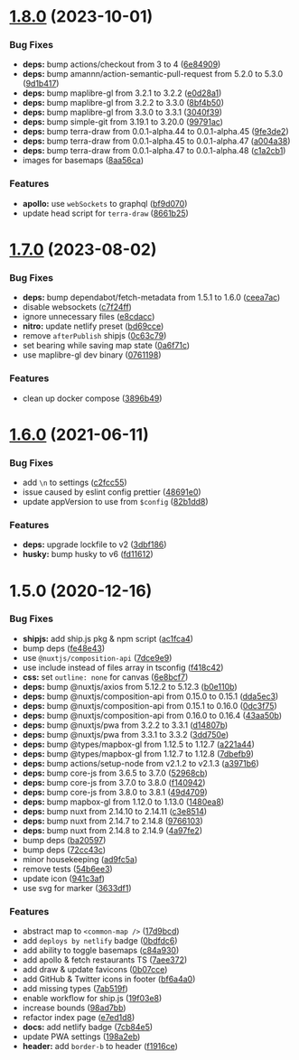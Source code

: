 # [1.8.0](https://github.com/geoql/restaurants/compare/v1.7.0+0c63c79...v1.8.0) (2023-10-01)


### Bug Fixes

* **deps:** bump actions/checkout from 3 to 4 ([6e84909](https://github.com/geoql/restaurants/commit/6e84909f4263b6316a9c6488f524fc82a4e51493))
* **deps:** bump amannn/action-semantic-pull-request from 5.2.0 to 5.3.0 ([9d1b417](https://github.com/geoql/restaurants/commit/9d1b41751a7ff4b01c4b0e0e28df877b0f86b5fd))
* **deps:** bump maplibre-gl from 3.2.1 to 3.2.2 ([e0d28a1](https://github.com/geoql/restaurants/commit/e0d28a17810c969783fba98486d4f807bdd46e68))
* **deps:** bump maplibre-gl from 3.2.2 to 3.3.0 ([8bf4b50](https://github.com/geoql/restaurants/commit/8bf4b50169104c96bc7bab5bdd50e3958287c2c0))
* **deps:** bump maplibre-gl from 3.3.0 to 3.3.1 ([3040f39](https://github.com/geoql/restaurants/commit/3040f396563dd4e770cbc7833a446de25fa8b0e0))
* **deps:** bump simple-git from 3.19.1 to 3.20.0 ([99791ac](https://github.com/geoql/restaurants/commit/99791ac4089e1601bffcccf514538b6f860b7446))
* **deps:** bump terra-draw from 0.0.1-alpha.44 to 0.0.1-alpha.45 ([9fe3de2](https://github.com/geoql/restaurants/commit/9fe3de25f62a0fb88a0a87bfaf4e5eefc6cb9a59))
* **deps:** bump terra-draw from 0.0.1-alpha.45 to 0.0.1-alpha.47 ([a004a38](https://github.com/geoql/restaurants/commit/a004a38b3855ca3cad9867acd4319fe8b03481a2))
* **deps:** bump terra-draw from 0.0.1-alpha.47 to 0.0.1-alpha.48 ([c1a2cb1](https://github.com/geoql/restaurants/commit/c1a2cb167596ddabc2495351bf2623c6086a2383))
* images for basemaps ([8aa56ca](https://github.com/geoql/restaurants/commit/8aa56cac56ff3e1a22c65425e73cfab037c94038))


### Features

* **apollo:** use `webSockets` to graphql ([bf9d070](https://github.com/geoql/restaurants/commit/bf9d0705917914a671753501c91b71f3d38be06f))
* update head script for `terra-draw` ([8661b25](https://github.com/geoql/restaurants/commit/8661b25f0b6ce27306fb0dc813ad3351f8009d00))



# [1.7.0](https://github.com/geoql/restaurants/compare/v1.6.0...v1.7.0) (2023-08-02)


### Bug Fixes

* **deps:** bump dependabot/fetch-metadata from 1.5.1 to 1.6.0 ([ceea7ac](https://github.com/geoql/restaurants/commit/ceea7ac328cdaec88a72fe98bfe2b29a116d068a))
* disable websockets ([c7f24ff](https://github.com/geoql/restaurants/commit/c7f24ff2b5a113d80547b6d13da039d13fc7d803))
* ignore unnecessary files ([e8cdacc](https://github.com/geoql/restaurants/commit/e8cdacc906b2b347d4dbabe0a0e1065c803d5a0a))
* **nitro:** update netlify preset ([bd69cce](https://github.com/geoql/restaurants/commit/bd69cceaab39c8f63cfe06f7d25087e1fdd3e5a1))
* remove `afterPublish` shipjs ([0c63c79](https://github.com/geoql/restaurants/commit/0c63c79d6a1a6f6a193ca9b54665a4c5f9f1c298))
* set bearing while saving map state ([0a6f71c](https://github.com/geoql/restaurants/commit/0a6f71c533022719d4f9095d96cdab92da9e2ce7))
* use maplibre-gl dev binary ([0761198](https://github.com/geoql/restaurants/commit/0761198807cff440f9cdd99568f471f8e2498d34))


### Features

* clean up docker compose ([3896b49](https://github.com/geoql/restaurants/commit/3896b4951667ab819bcf12c36dda8617e0279a81))



# [1.6.0](https://github.com/geoql/restaurants/compare/v1.5.0...v1.6.0) (2021-06-11)


### Bug Fixes

* add `\n` to settings ([c2fcc55](https://github.com/geoql/restaurants/commit/c2fcc55d419f6cb962ac90ea67d576bb33b72776))
* issue caused by eslint config prettier ([48691e0](https://github.com/geoql/restaurants/commit/48691e070f139de8957355bb3ffd7f9b00cb918b))
* update appVersion to use from `$config` ([82b1dd8](https://github.com/geoql/restaurants/commit/82b1dd8015d8d39634a17d955f87032ac3c368ce))


### Features

* **deps:** upgrade lockfile to v2 ([3dbf186](https://github.com/geoql/restaurants/commit/3dbf186502200b3e333c77fc99e628c027dc4643))
* **husky:** bump husky to v6 ([fd11612](https://github.com/geoql/restaurants/commit/fd116128ad07c4f18972e34b3668d9a448074992))



# 1.5.0 (2020-12-16)


### Bug Fixes

* **shipjs:** add ship.js pkg & npm script ([ac1fca4](https://github.com/geoql/restaurants/commit/ac1fca406ec256f0eaca3ca4b3095a6944b18dfd))
* bump deps ([fe48e43](https://github.com/geoql/restaurants/commit/fe48e4361e15ed0a0dea36b65ba103d46ca24678))
* use `@nuxtjs/composition-api` ([7dce9e9](https://github.com/geoql/restaurants/commit/7dce9e91f229ebdb543a620c82c9f78b691e9648))
* use include instead of files array in tsconfig ([f418c42](https://github.com/geoql/restaurants/commit/f418c420501f13f14a130bb12a8c37e64c28533e))
* **css:** set `outline: none` for canvas ([6e8bcf7](https://github.com/geoql/restaurants/commit/6e8bcf75640da798460cda9b68c6649ee9005f8d))
* **deps:** bump @nuxtjs/axios from 5.12.2 to 5.12.3 ([b0e110b](https://github.com/geoql/restaurants/commit/b0e110bc3e35f3a7c7dc1cf6fd9a8a3ff906a9a8))
* **deps:** bump @nuxtjs/composition-api from 0.15.0 to 0.15.1 ([dda5ec3](https://github.com/geoql/restaurants/commit/dda5ec37b0c8bcf6d5fe8a56f302e39c311a97c4))
* **deps:** bump @nuxtjs/composition-api from 0.15.1 to 0.16.0 ([0dc3f75](https://github.com/geoql/restaurants/commit/0dc3f7502814a84cd6fc8adc1385846bc835e43b))
* **deps:** bump @nuxtjs/composition-api from 0.16.0 to 0.16.4 ([43aa50b](https://github.com/geoql/restaurants/commit/43aa50bce799c3f19bd79057d2aa5c51c8c2e468))
* **deps:** bump @nuxtjs/pwa from 3.2.2 to 3.3.1 ([d14807b](https://github.com/geoql/restaurants/commit/d14807b93c5197fe05acea81bf5fe6c97a43e701))
* **deps:** bump @nuxtjs/pwa from 3.3.1 to 3.3.2 ([3dd750e](https://github.com/geoql/restaurants/commit/3dd750ec13f238a8d7da52ceb4fac7df456a73ac))
* **deps:** bump @types/mapbox-gl from 1.12.5 to 1.12.7 ([a221a44](https://github.com/geoql/restaurants/commit/a221a44b3aee4dfb5ae1971fd763286bb00e2cca))
* **deps:** bump @types/mapbox-gl from 1.12.7 to 1.12.8 ([7dbefb9](https://github.com/geoql/restaurants/commit/7dbefb924c72510e6904883876bd78b9c50ca934))
* **deps:** bump actions/setup-node from v2.1.2 to v2.1.3 ([a3971b6](https://github.com/geoql/restaurants/commit/a3971b66d70f8201e557aa5a67920ba9d5388005))
* **deps:** bump core-js from 3.6.5 to 3.7.0 ([52968cb](https://github.com/geoql/restaurants/commit/52968cbbd1acb279cf24a765baef9d4d2e7847d4))
* **deps:** bump core-js from 3.7.0 to 3.8.0 ([f140942](https://github.com/geoql/restaurants/commit/f140942c5f855a1cbc18511ad9235f95ec51305a))
* **deps:** bump core-js from 3.8.0 to 3.8.1 ([49d4709](https://github.com/geoql/restaurants/commit/49d470903e5e72e294320a9648193a054d556f69))
* **deps:** bump mapbox-gl from 1.12.0 to 1.13.0 ([1480ea8](https://github.com/geoql/restaurants/commit/1480ea827c3af4db0fd9a8ce6618718d9b013811))
* **deps:** bump nuxt from 2.14.10 to 2.14.11 ([c3e8514](https://github.com/geoql/restaurants/commit/c3e851493843b8c8fb206ce972bc7575d416b4fb))
* **deps:** bump nuxt from 2.14.7 to 2.14.8 ([9766103](https://github.com/geoql/restaurants/commit/97661038cb02aad6e0a65cd4d4166f4f95e01874))
* **deps:** bump nuxt from 2.14.8 to 2.14.9 ([4a97fe2](https://github.com/geoql/restaurants/commit/4a97fe212585b9c9e854992bbf03ced5547e8d05))
* bump deps ([ba20597](https://github.com/geoql/restaurants/commit/ba20597de6729f43b569bb35e23c9db652cd7551))
* bump deps ([72cc43c](https://github.com/geoql/restaurants/commit/72cc43c133294f3d97252e75209120508fa908e7))
* minor housekeeping ([ad9fc5a](https://github.com/geoql/restaurants/commit/ad9fc5a7933d9a4b905444f0738e3f1cd99cf1d4))
* remove tests ([54b6ee3](https://github.com/geoql/restaurants/commit/54b6ee3c198f5afc128390f23973ab3b7c6f8854))
* update icon ([941c3af](https://github.com/geoql/restaurants/commit/941c3afc45403cda0033af72e34eff65e818995f))
* use svg for marker ([3633df1](https://github.com/geoql/restaurants/commit/3633df128b8dac5621d2383f8c63446c07182520))


### Features

* abstract map to `<common-map />` ([17d9bcd](https://github.com/geoql/restaurants/commit/17d9bcd4fc5be0064bb594a404f155a82306b7cb))
* add `deploys by netlify` badge ([0bdfdc6](https://github.com/geoql/restaurants/commit/0bdfdc60db8c4ca41c1c5de1812acd08731df188))
* add ability to toggle basemaps ([c84a930](https://github.com/geoql/restaurants/commit/c84a930eb39c7269aaede2716ea46593029523f7))
* add apollo & fetch restaurants TS ([7aee372](https://github.com/geoql/restaurants/commit/7aee37278c789cc2282ead72f2333db454687504))
* add draw & update favicons ([0b07cce](https://github.com/geoql/restaurants/commit/0b07cce30f35c3a4c053f9fb6bfc34a7474f838d))
* add GitHub & Twitter icons in footer ([bf6a4a0](https://github.com/geoql/restaurants/commit/bf6a4a088f99b47e616551680a40cbbd6a7c3cb7))
* add missing types ([7ab519f](https://github.com/geoql/restaurants/commit/7ab519f123a202bdaa9962fe82c37c5288ad5212))
* enable workflow for ship.js ([19f03e8](https://github.com/geoql/restaurants/commit/19f03e861bbfefa949ae3cffb1ac0387c1a020f6))
* increase bounds ([98ad7bb](https://github.com/geoql/restaurants/commit/98ad7bb6e49cf2d4ba1a59c51984790003d42a82))
* refactor index page ([e7ed1d8](https://github.com/geoql/restaurants/commit/e7ed1d8ada3b684fee844cb521eb46079adb2460))
* **docs:** add netlify badge ([7cb84e5](https://github.com/geoql/restaurants/commit/7cb84e55e959172a612950a5b08e0cf61380890b))
* update PWA settings ([198a2eb](https://github.com/geoql/restaurants/commit/198a2eb891f91d991c1bcabf26ebdf24b3775797))
* **header:** add `border-b` to header ([f1916ce](https://github.com/geoql/restaurants/commit/f1916cee447579518904065f964dd0b54e0112f2))



